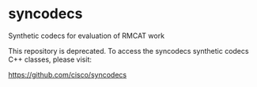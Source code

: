 # syncodecs
Synthetic codecs for evaluation of RMCAT work

This repository is deprecated. To access the syncodecs synthetic codecs C++ classes, please visit:

https://github.com/cisco/syncodecs

